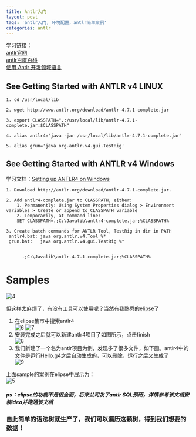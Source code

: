 ```yaml
---
title: Antlr入门
layout: post
tags: 'antlr入门, 环境配置，antlr简单案例'
categories: antlr
---
```

学习链接：  
[antlr官网](http://www.antlr.org/)  
[antlr百度百科](https://baike.baidu.com/item/antlr/9368750?fr=aladdin)  
[使用 Antlr 开发领域语言 ](https://www.ibm.com/developerworks/cn/java/j-lo-antlr/)   
## See Getting Started with ANTLR v4 LINUX

    1. cd /usr/local/lib 

    2. wget http://www.antlr.org/download/antlr-4.7.1-complete.jar  

    3. export CLASSPATH=".:/usr/local/lib/antlr-4.7.1-complete.jar:$CLASSPATH"
    
    4. alias antlr4='java -jar /usr/local/lib/antlr-4.7.1-complete.jar'
    
    5. alias grun='java org.antlr.v4.gui.TestRig'   

## See Getting Started with ANTLR v4 Windows
学习文档：[Setting up ANTLR4 on Windows](https://levlaz.org/setting-up-antlr4-on-windows/)

    1. Download http://antlr.org/download/antlr-4.7.1-complete.jar.  

    2. Add antlr4-complete.jar to CLASSPATH, either:
        1. Permanently: Using System Properties dialog > Environment variables > Create or append to CLASSPATH variable
        2. Temporarily, at command line:
        SET CLASSPATH=.;C:\Javalib\antlr4-complete.jar;%CLASSPATH%  
        
    3. Create batch commands for ANTLR Tool, TestRig in dir in PATH
     antlr4.bat: java org.antlr.v4.Tool %*
     grun.bat:   java org.antlr.v4.gui.TestRig %*
     
     
     ‪     .;C:\Javalib\antlr-4.7.1-complete.jar;%CLASSPATH%   
     
# Samples

![4](http://p1vuoao0b.bkt.clouddn.com/JekyllWriter/4.png)  

但这样太麻烦了，有没有工具可以使用呢？当然有我熟悉的elipse了
1. 在elipse集市中搜索antlr4  
![6](http://p1vuoao0b.bkt.clouddn.com/JekyllWriter/6.png)
![7](http://p1vuoao0b.bkt.clouddn.com/JekyllWriter/7.png)
2. 安装完成之后就可以新建antlr4项目了如图所示，点击finish  
![8](http://p1vuoao0b.bkt.clouddn.com/JekyllWriter/8.png)
3. 我们新建了一个名为antlr项目为例，发现多了很多文件，如下图。antlr4中的文件是运行Hello.g4之后自动生成的，可以删除，运行之后又生成了  
![9](http://p1vuoao0b.bkt.clouddn.com/JekyllWriter/9.png)


上面sample的案例在elipse中展示为：    
![5](http://p1vuoao0b.bkt.clouddn.com/JekyllWriter/5.png)  
##### ps：elipse的功能不是很全面，后来公司发了antlr SQL预研，详情参考该文档安装idea并跑通该文档  
### 自此简单的语法树就生产了，我们可以遍历这颗树，得到我们想要的数据！